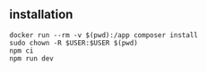 ## installation
```
docker run --rm -v $(pwd):/app composer install
sudo chown -R $USER:$USER $(pwd)
npm ci
npm run dev
```
